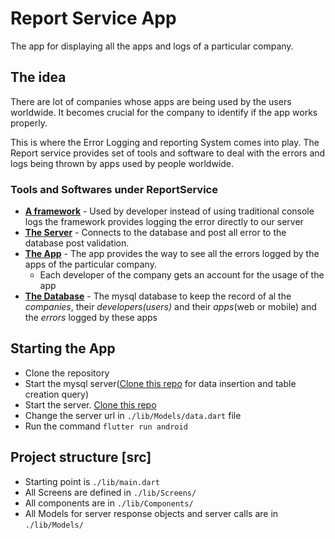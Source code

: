 # Report Service App
The app for displaying all the apps and logs of a particular company.

## The idea
There are lot of companies whose apps are being used by the users worldwide. It becomes crucial for the company to identify if the app works properly.

This is where the Error Logging and reporting System comes into play. The Report service provides set of tools and software to deal with the errors and logs being thrown by apps used by people worldwide.

### Tools and Softwares under ReportService
 - [**A framework**](https://github.com/pranaygupta1999/ReportService-Framwork.git) - Used by developer instead of using traditional console logs the framework provides logging the error directly to our server
 - [**The Server**](https://github.com/pranaygupta1999/ReportService-Server.git) - Connects to the database and post all error to the database post validation.
 - [**The App**](https://github.com/pranaygupta1999/ReportService-App.git) - The app provides the way to see all the errors logged by the apps of the particular company.
    - Each developer of the company gets an account for the usage of the app
- [**The Database**](https://github.com/pranaygupta1999/ReportService-database.git) - The mysql database to keep the record of al the _companies_, their _developers(users)_ and their _apps_(web or mobile) and the _errors_ logged by these apps

## Starting the App
 - Clone the repository
 - Start the mysql server([Clone this repo](https://github.com/pranaygupta1999/ReportService-database.git) for data insertion and table creation query)
  - Start the server. [Clone this repo](https://github.com/pranaygupta1999/ReportService-Server.git)
 - Change the server url in `./lib/Models/data.dart` file
- Run the command `flutter run android`

## Project structure [src]
 - Starting point is `./lib/main.dart`
 - All Screens are defined in `./lib/Screens/`
 - All components are in `./lib/Components/`
 - All Models for server response objects and server calls are in `./lib/Models/`

